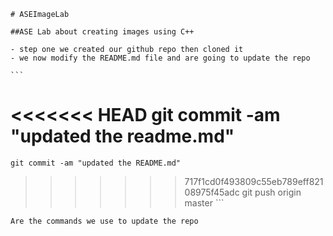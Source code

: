 	# ASEImageLab

	##ASE Lab about creating images using C++

	- step one we created our github repo then cloned it
	- we now modify the README.md file and are going to update the repo

	```
<<<<<<< HEAD
	git commit -am "updated the readme.md"
=======
	git commit -am "updated the README.md"
>>>>>>> 717f1cd0f493809c55eb789eff82108975f45adc
	git push origin master
	```

	Are the commands we use to update the repo
